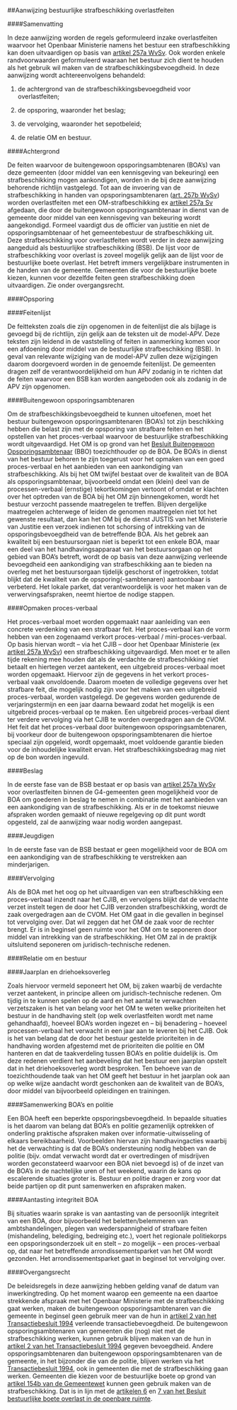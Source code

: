 <meta http-equiv='Content-Type' content='text/html; charset=utf-8' />

##Aanwijzing bestuurlijke strafbeschikking overlastfeiten

####Samenvatting

In deze aanwijzing worden de regels geformuleerd inzake overlastfeiten waarvoor het Openbaar Ministerie namens het bestuur een strafbeschikking kan doen uitvaardigen op basis van [artikel 257a WvSv](../../../../../../wet/wet/van/15/januari/1921/BWBR0001903/README.md). Ook worden enkele randvoorwaarden geformuleerd waaraan het bestuur zich dient te houden als het gebruik wil maken van de strafbeschikkingsbevoegdheid. In deze aanwijzing wordt achtereenvolgens behandeld: 

1. de achtergrond van de strafbeschikkingsbevoegdheid voor overlastfeiten;  

2. de opsporing, waaronder het beslag;  

3. de vervolging, waaronder het sepotbeleid;  

4. de relatie OM en bestuur.      

####Achtergrond

De feiten waarvoor de buitengewoon opsporingsambtenaren (BOA’s) van deze gemeenten (door middel van een kennisgeving van bekeuring) een strafbeschikking mogen aankondigen, worden in de bij deze aanwijzing behorende richtlijn vastgelegd. Tot aan de invoering van de strafbeschikking in handen van opsporingsambtenaren ([art. 257b WvSv](../../../../../../wet/wet/van/15/januari/1921/BWBR0001903/README.md)) worden overlastfeiten met een OM-strafbeschikking ex [artikel 257a Sv](../../../../../../wet/wet/van/15/januari/1921/BWBR0001903/README.md) afgedaan, die door de buitengewoon opsporingsambtenaar in dienst van de gemeente door middel van een kennisgeving van bekeuring wordt aangekondigd. Formeel vaardigt dus de officier van justitie en niet de opsporingsambtenaar of het gemeentebestuur de strafbeschikking uit. Deze strafbeschikking voor overlastfeiten wordt verder in deze aanwijzing aangeduid als bestuurlijke strafbeschikking (BSB). De lijst voor de strafbeschikking voor overlast is zoveel mogelijk gelijk aan de lijst voor de bestuurlijke boete overlast. Het betreft immers vergelijkbare instrumenten in de handen van de gemeente. Gemeenten die voor de bestuurlijke boete kiezen, kunnen voor dezelfde feiten geen strafbeschikking doen uitvaardigen. Zie onder overgangsrecht.    

####Opsporing

####Feitenlijst

De feitteksten zoals die zijn opgenomen in de feitenlijst die als bijlage is gevoegd bij de richtlijn, zijn gelijk aan de teksten uit de model-APV. Deze teksten zijn leidend in de vaststelling of feiten in aanmerking komen voor een afdoening door middel van de bestuurlijke strafbeschikking (BSB). In geval van relevante wijziging van de model-APV zullen deze wijzigingen daarom doorgevoerd worden in de genoemde feitenlijst. De gemeenten dragen zelf de verantwoordelijkheid om hun APV zodanig in te richten dat de feiten waarvoor een BSB kan worden aangeboden ook als zodanig in de APV zijn opgenomen.    

####Buitengewoon opsporingsambtenaren

Om de strafbeschikkingsbevoegdheid te kunnen uitoefenen, moet het bestuur buitengewoon opsporingsambtenaren (BOA’s) tot zijn beschikking hebben die belast zijn met de opsporing van strafbare feiten en het opstellen van het proces-verbaal waarvoor de bestuurlijke strafbeschikking wordt uitgevaardigd. Het OM is op grond van het [Besluit Buitengewoon Opsporingsambtenaar](../../../../../../AMvB/besluit/buitengewoon/opsporingsambtenaar/BWBR0007013/README.md) (BBO) toezichthouder op de BOA. De BOA’s in dienst van het bestuur behoren te zijn toegerust voor het opmaken van een goed proces-verbaal en het aanbieden van een aankondiging van strafbeschikking. Als bij het OM twijfel bestaat over de kwaliteit van de BOA als opsporingsambtenaar, bijvoorbeeld omdat een (klein) deel van de processen-verbaal (ernstige) tekortkomingen vertoont of omdat er klachten over het optreden van de BOA bij het OM zijn binnengekomen, wordt het bestuur verzocht passende maatregelen te treffen. Blijven dergelijke maatregelen achterwege of leiden de genomen maatregelen niet tot het gewenste resultaat, dan kan het OM bij de dienst JUSTIS van het Ministerie van Justitie een verzoek indienen tot schorsing of intrekking van de opsporingsbevoegdheid van de betreffende BOA. Als het gebrek aan kwaliteit bij een bestuursorgaan niet is beperkt tot een enkele BOA, maar een deel van het handhavingsapparaat van het bestuursorgaan op het gebied van BOA’s betreft, wordt de op basis van deze aanwijzing verleende bevoegdheid een aankondiging van strafbeschikking aan te bieden na overleg met het bestuursorgaan tijdelijk geschorst of ingetrokken, totdat blijkt dat de kwaliteit van de opsporing(-sambtenaren) aantoonbaar is verbeterd. Het lokale parket, dat verantwoordelijk is voor het maken van de verwervingsafspraken, neemt hiertoe de nodige stappen.    

####Opmaken proces-verbaal

Het proces-verbaal moet worden opgemaakt naar aanleiding van een concrete verdenking van een strafbaar feit. Het proces-verbaal kan de vorm hebben van een zogenaamd verkort proces-verbaal / mini-proces-verbaal. Op basis hiervan wordt – via het CJIB – door het Openbaar Ministerie (ex [artikel 257a WvSv](../../../../../../wet/wet/van/15/januari/1921/BWBR0001903/README.md)) een strafbeschikking uitgevaardigd. Men moet er te allen tijde rekening mee houden dat als de verdachte de strafbeschikking niet betaalt en hiertegen verzet aantekent, een uitgebreid proces-verbaal moet worden opgemaakt. Hiervoor zijn de gegevens in het verkort proces-verbaal vaak onvoldoende. Daarom moeten de volledige gegevens over het strafbare feit, die mogelijk nodig zijn voor het maken van een uitgebreid proces-verbaal, worden vastgelegd. De gegevens worden gedurende de verjaringstermijn en een jaar daarna bewaard zodat het mogelijk is een uitgebreid proces-verbaal op te maken. Een uitgebreid proces-verbaal dient ter verdere vervolging via het CJIB te worden overgedragen aan de CVOM. Het feit dat het proces-verbaal door buitengewoon opsporingsambtenaren, bij voorkeur door de buitengewoon opsporingsambtenaren die hiertoe speciaal zijn opgeleid, wordt opgemaakt, moet voldoende garantie bieden voor de inhoudelijke kwaliteit ervan. Het strafbeschikkingsbedrag mag niet op de bon worden ingevuld.    

####Beslag

In de eerste fase van de BSB bestaat er op basis van [artikel 257a WvSv](../../../../../../wet/wet/van/15/januari/1921/BWBR0001903/README.md) voor overlastfeiten binnen de G4-gemeenten geen mogelijkheid voor de BOA om goederen in beslag te nemen in combinatie met het aanbieden van een aankondiging van de strafbeschikking. Als er in de toekomst nieuwe afspraken worden gemaakt of nieuwe regelgeving op dit punt wordt opgesteld, zal de aanwijzing waar nodig worden aangepast.    

####Jeugdigen

In de eerste fase van de BSB bestaat er geen mogelijkheid voor de BOA om een aankondiging van de strafbeschikking te verstrekken aan minderjarigen.     

####Vervolging

Als de BOA met het oog op het uitvaardigen van een strafbeschikking een proces-verbaal inzendt naar het CJIB, en vervolgens blijkt dat de verdachte verzet instelt tegen de door het CJIB verzonden strafbeschikking, wordt de zaak overgedragen aan de CVOM. Het OM gaat in die gevallen in beginsel tot vervolging over. Dat wil zeggen dat het OM de zaak voor de rechter brengt. Er is in beginsel geen ruimte voor het OM om te seponeren door middel van intrekking van de strafbeschikking. Het OM zal in de praktijk uitsluitend seponeren om juridisch-technische redenen.    

####Relatie om en bestuur

####Jaarplan en driehoeksoverleg

Zoals hiervoor vermeld seponeert het OM, bij zaken waarbij de verdachte verzet aantekent, in principe alleen om juridisch-technische redenen. Om tijdig in te kunnen spelen op de aard en het aantal te verwachten verzetszaken is het van belang voor het OM te weten welke prioriteiten het bestuur in de handhaving stelt (op welk overlastfeiten wordt met name gehandhaafd), hoeveel BOA’s worden ingezet en – bij benadering – hoeveel processen-verbaal het verwacht in een jaar aan te leveren bij het CJIB. Ook is het van belang dat de door het bestuur gestelde prioriteiten in de handhaving worden afgestemd met de prioriteiten die politie en OM hanteren en dat de taakverdeling tussen BOA’s en politie duidelijk is. Om deze redenen verdient het aanbeveling dat het bestuur een jaarplan opstelt dat in het driehoeksoverleg wordt besproken. Ten behoeve van de toezichthoudende taak van het OM geeft het bestuur in het jaarplan ook aan op welke wijze aandacht wordt geschonken aan de kwaliteit van de BOA’s, door middel van bijvoorbeeld opleidingen en trainingen.    

####Samenwerking BOA’s en politie

Een BOA heeft een beperkte opsporingsbevoegdheid. In bepaalde situaties is het daarom van belang dat BOA’s en politie gezamenlijk optrekken of onderling praktische afspraken maken over informatie-uitwisseling of elkaars bereikbaarheid. Voorbeelden hiervan zijn handhavingacties waarbij het de verwachting is dat de BOA’s ondersteuning nodig hebben van de politie (bijv. omdat verwacht wordt dat er overtredingen of misdrijven worden geconstateerd waarvoor een BOA niet bevoegd is) of de inzet van de BOA’s in de nachtelijke uren of het weekend, waarin de kans op escalerende situaties groter is. Bestuur en politie dragen er zorg voor dat beide partijen op dit punt samenwerken en afspraken maken.    

####Aantasting integriteit BOA

Bij situaties waarin sprake is van aantasting van de persoonlijk integriteit van een BOA, door bijvoorbeeld het beletten/belemmeren van ambtshandelingen, plegen van wederspannigheid of strafbare feiten (mishandeling, belediging, bedreiging etc.), voert het regionale politiekorps een opsporingsonderzoek uit en stelt – zo mogelijk – een proces-verbaal op, dat naar het betreffende arrondissementsparket van het OM wordt gezonden. Het arrondissementsparket gaat in beginsel tot vervolging over.     

####Overgangsrecht

De beleidsregels in deze aanwijzing hebben gelding vanaf de datum van inwerkingtreding. Op het moment waarop een gemeente na een daartoe strekkende afspraak met het Openbaar Ministerie met de strafbeschikking gaat werken, maken de buitengewoon opsporingsambtenaren van die gemeente in beginsel geen gebruik meer van de hun in [artikel 2 van het Transactiebesluit 1994](../../../../../../AMvB/transactiebesluit/1994/BWBR0006664/README.md) verleende transactiebevoegdheid. De buitengewoon opsporingsambtenaren van gemeenten die (nog) niet met de strafbeschikking werken, kunnen gebruik blijven maken van de hun in [artikel 2 van het Transactiebesluit 1994](../../../../../../AMvB/transactiebesluit/1994/BWBR0006664/README.md) gegeven bevoegdheid. Andere opsporingsambtenaren dan buitengewoon opsporingsambtenaren van de gemeente, in het bijzonder die van de politie, blijven werken via het [Transactiebesluit 1994](../../../../../../AMvB/transactiebesluit/1994/BWBR0006664/README.md), ook in gemeenten die met de strafbeschikking gaan werken. Gemeenten die kiezen voor de bestuurlijke boete op grond van [artikel 154b van de Gemeentewet](../../../../../../wet/gemeentewet/BWBR0005416/README.md) kunnen geen gebruik maken van de strafbeschikking. Dat is in lijn met de [artikelen 6](../../../../../../AMvB/besluit/bestuurlijke/boete/overlast/in/de/openbare/ruimte/BWBR0024941/README.md) en [7 van het Besluit bestuurlijke boete overlast in de openbare ruimte](../../../../../../AMvB/besluit/bestuurlijke/boete/overlast/in/de/openbare/ruimte/BWBR0024941/README.md).     
